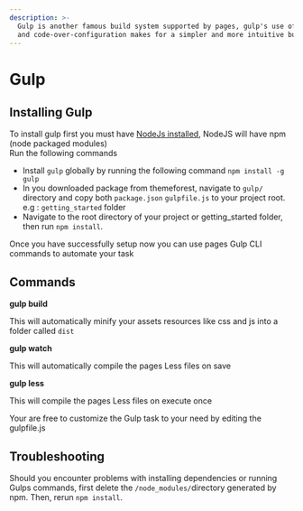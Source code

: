 ```yaml
---
description: >-
  Gulp is another famous build system supported by pages, gulp's use of streams
  and code-over-configuration makes for a simpler and more intuitive build.
---
```


# Gulp

## **Installing Gulp**

To install gulp first you must have [NodeJs installed](http://nodejs.org/download/), NodeJS will have npm \(node packaged modules\)   
Run the following commands

* Install `gulp` globally by running the following command `npm install -g gulp`
* In you downloaded package from themeforest, navigate to `gulp/` directory and copy both `package.json` `gulpfile.js` to your project root. e.g : `getting_started` folder
* Navigate to the root directory of your project or getting\_started folder, then run `npm install`.

Once you have successfully setup now you can use pages Gulp CLI commands to automate your task

## **Commands**

**gulp build**

This will automatically minify your assets resources like css and js into a folder called `dist`

**gulp watch**

This will automatically compile the pages Less files on save

**gulp less**

This will compile the pages Less files on execute once  


Your are free to customize the Gulp task to your need by editing the gulpfile.js

## **Troubleshooting**

Should you encounter problems with installing dependencies or running Gulps commands, first delete the `/node_modules/`directory generated by npm. Then, rerun `npm install`.

